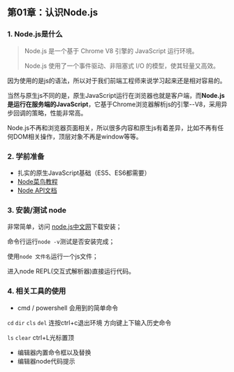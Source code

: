 ## 第01章：认识Node.js

### 1. Node.js是什么

> Node.js 是一个基于 Chrome V8 引擎的 JavaScript 运行环境。  
>
> Node.js 使用了一个事件驱动、非阻塞式 I/O 的模型，使其轻量又高效。  

因为使用的是js的语法，所以对于我们前端工程师来说学习起来还是相对容易的。

当然与原生js不同的是，原生JavaScript运行在浏览器也就是客户端，而**Node.js是运行在服务端的JavaScript**，它基于Chrome浏览器解析js的引擎--V8，采用异步回调的策略，性能非常高。

Node.js不再和浏览器页面相关，所以很多内容和原生js有着差异，比如不再有任何DOM相关操作，顶层对象不再是window等等。

### 2. 学前准备

- 扎实的原生JavaScript基础（ES5、ES6都需要）
- [Node菜鸟教程](http://www.runoob.com/nodejs/nodejs-tutorial.html)
- [Node API文档](http://nodejs.cn/api/)

### 3. 安装/测试 node

非常简单，访问 [node.js中文网](http://nodejs.cn/download/)下载安装；

命令行运行`node -v`测试是否安装完成；

使用`node 文件名`运行一个js文件；

进入node REPL(交互式解析器)直接运行代码。

### 4. 相关工具的使用

- cmd / powershell 会用到的简单命令

`cd` `dir` `cls` `del`  连按ctrl+c退出环境  方向键上下输入历史命令

`ls` `clear` ctrl+L光标置顶

- 编辑器内置命令框以及替换
- 编辑器node代码提示
















